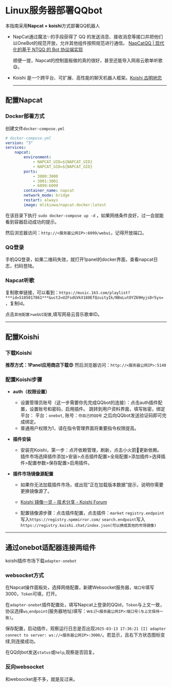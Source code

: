 # Linux服务器部署QQbot

本指南采用**Napcat + koishi**方式部署QQ机器人

- NapCat通过魔法✨的手段获得了 QQ 的发送消息、接收消息等接口并把他们以OneBot的规范开放，允许其他组件按照规范进行通信。  [NapCatQQ | 现代化的基于 NTQQ 的 Bot 协议端实现](https://napneko.pages.dev/)
  
  顺便一提，Napcat的控制面板做的真的很好，甚至还能导入网易云歌单听歌😋。

- Koishi 是一个跨平台、可扩展、高性能的聊天机器人框架。[Koishi 古明地恋](https://koishi.chat/zh-CN/)
  
  ---

## 配置Napcat

### Docker部署方式

创建文件`docker-compose.yml`

```yml
# docker-compose.yml
version: "3"
services:
    napcat:
        environment:
            - NAPCAT_UID=${NAPCAT_UID}
            - NAPCAT_GID=${NAPCAT_GID}
        ports:
            - 3000:3000
            - 3001:3001
            - 6099:6099
        container_name: napcat
        network_mode: bridge
        restart: always
        image: mlikiowa/napcat-docker:latest
```

在该目录下执行 `sudo docker-compose up -d` ，如果网络条件良好，过一会就能看到容器启动成功的提示。  

然后浏览器访问：`http://<服务器公网IP>:6099/webui`，记得开放端口。

### QQ登录

手机QQ登录，如果二维码失效，就打开1panel的docker界面，查看napcat日志，扫码登陆。

### Napcat听歌

复制歌单链接，可以看到：`https://music.163.com/playlist?***id=5105017861***&uct2=U2FsdGVkX188EfQzuityIk/NBoLutOYZ69HyjsDr5ys=`，复制id。

点击`其他配置`>`webUI配置`,填写网易云音乐歌单ID。

---

## 配置Koishi

### 下载Koishi

**推荐方式：1Panel应用商店下载😍**
然后浏览器访问：`http://<服务器公网IP>:5140`

### 配置Koishi步骤

- **auth（权限设置）**
  
  - 设置管理员账号（这一步需要你先完成QQbot的连接）：点击auth插件配置，设置账号和密码，启用插件。
    跳转到用户资料界面，填写账密，绑定平台：
    平台：`onebot`, 账号：`你自己的QQ号`
    之后向QQbot发送验证码即可完成绑定。
  - 普通用户权限为1，请在指令管理界面将重要指令权限提高。

- **插件安装**
  - 安装完Koishi，第一步：点开依赖管理，刷新，点击小火箭🚀更新依赖。
    插件市场选择插件添加>安装>点击插件配置>全局配置>添加插件>选择插件>配置参数>保存配置>启用插件。

- **插件市场镜像源配置**
  
  - 如果你无法加载插件市场，或出现“正在加载版本数据”提示，说明你需要更换镜像源了。
  
  - [Koishi 镜像一览 - 技术分享 - Koishi Forum](https://forum.koishi.xyz/t/topic/4000)
  
  - 配置镜像源步骤：点击插件配置，点击插件：`market`
    `registry.endpoint`写入`https://registry.npmmirror.com/`
    `search.endpoint`写入`https://registry.koishi.chat/index.json(可以换成其他的市场镜像)`

---

## 通过onebot适配器连接两组件

koishi插件市场下载`adapter-onebot`

### websocket方式

在Napcat操作面板处，选择网络配置，新建Websocket服务器，`端口号`填写3000，`Token`可填，打开。

在`adapter-onebot`插件配置处，填写Napcat上登录的QQid，`Token`与上文一致，协议选择`ws`,`endpoint`(服务器地址)填写：ws://`<服务器公网IP>`:`端口号(与上文保持一致)`。

保存配置，启动插件，观察运行日志是否出现`2025-03-13 17:36:21 [I] adapter connect to server: ws://<服务器公网IP>:3000/`。若显示，且右下方状态图标变绿,则连接成功。

在QQ向bot发送`status`或`help`,观察是否回复。

### 反向websocket

和websocket差不多，就是反过来。
